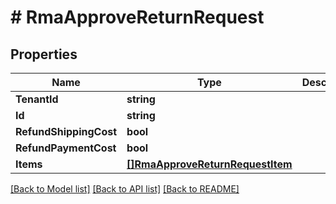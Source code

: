 # # RmaApproveReturnRequest


## Properties 


Name | Type | Description | Notes
------------ | ------------- | ------------- | -------------
**TenantId**| **string** |   |
**Id**| **string** |   |
**RefundShippingCost**| **bool** |   |
**RefundPaymentCost**| **bool** |   |
**Items**| [**[]RmaApproveReturnRequestItem**](RmaApproveReturnRequestItem.md) |   |


[[Back to Model list]](../../README.md#models) [[Back to API list]](../../README.md#endpoints) [[Back to README]](../../README.md)

